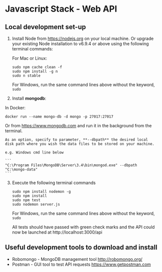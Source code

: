 # Javascript Stack - Web API

## Local development set-up

1.  Install Node from https://nodejs.org on your local machine.
    Or upgrade your existing Node installation to v6.9.4 or above using the following terminal commands:
    
    For Mac or Linux:
    ```
    sudo npm cache clean -f
    sudo npm install -g n
    sudo n stable
    ```
    
    For Windows, run the same command lines above without the keyword, `sudo`
    
2.  Install **mongodb**:

In Docker:

```
docker run --name mongo-db -d mongo -p 27017:27017
```

Or from https://www.mongodb.com and run it in the background from the terminal.
    
    As an option, specify to parameter, **--dbpath** the desired local disk path where you wish the data files to be stored on your machine.

    e.g. Windows cmd line below

    ```
    "C:\Program Files\MongoDB\Server\3.4\bin\mongod.exe" --dbpath "C:\mongo-data"
    ```

3. Execute the following terminal commands

    ```
    sudo npm install nodemon -g
    sudo npm install
    sudo npm test
    sudo nodemon server.js
    ```
    
    For Windows, run the same command lines above without the keyword, `sudo`

    All tests should have passed with green check marks and the API could now be launched at http://localhost:3000/api

## Useful development tools to download and install

- Robomongo - MongoDB management tool http://robomongo.org/
- Postman - GUI tool to test API requests https://www.getpostman.com


